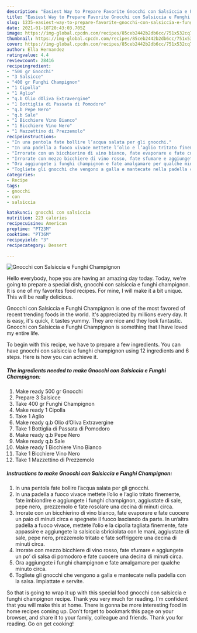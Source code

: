 ```yaml
---
description: "Easiest Way to Prepare Favorite Gnocchi con Salsiccia e Funghi Champignon"
title: "Easiest Way to Prepare Favorite Gnocchi con Salsiccia e Funghi Champignon"
slug: 1235-easiest-way-to-prepare-favorite-gnocchi-con-salsiccia-e-funghi-champignon
date: 2021-01-18T20:43:03.705Z
image: https://img-global.cpcdn.com/recipes/85ceb2442b2db6cc/751x532cq70/gnocchi-con-salsiccia-e-funghi-champignon-recipe-main-photo.jpg
thumbnail: https://img-global.cpcdn.com/recipes/85ceb2442b2db6cc/751x532cq70/gnocchi-con-salsiccia-e-funghi-champignon-recipe-main-photo.jpg
cover: https://img-global.cpcdn.com/recipes/85ceb2442b2db6cc/751x532cq70/gnocchi-con-salsiccia-e-funghi-champignon-recipe-main-photo.jpg
author: Ella Hernandez
ratingvalue: 4.4
reviewcount: 28416
recipeingredient:
- "500 gr Gnocchi"
- "3 Salsicce"
- "400 gr Funghi Champignon"
- "1 Cipolla"
- "1 Aglio"
- "q.b Olio dOliva Extravergine"
- "1 Bottiglia di Passata di Pomodoro"
- "q.b Pepe Nero"
- "q.b Sale"
- "1 Bicchiere Vino Bianco"
- "1 Bicchiere Vino Nero"
- "1 Mazzettino di Prezzemolo"
recipeinstructions:
- "In una pentola fate bollire l’acqua salata per gli gnocchi."
- "In una padella a fuoco vivace mettete l’olio e l’aglio tritato finemente, fate imbiondire e aggiungete i funghi champignon, aggiustate di sale, pepe nero,  prezzemolo e fate rosolare una decina di minuti circa."
- "Irrorate con un bicchierino di vino bianco, fate evaporare e fate cuocere un paio di minuti circa e spegnete il fuoco lasciando da parte. In un’altra padella a fuoco vivace, mettete l’olio e la cipolla tagliata finemente, fate appassire e aggiungete la salsiccia sbriciolata con le mani, aggiustate di sale, pepe nero, prezzemolo tritato e fate soffriggere una decina di minuti circa."
- "Irrorate con mezzo bicchiere di vino rosso, fate sfumare e aggiungete un po’ di salsa di pomodoro e fate cuocere una decina di minuti circa."
- "Ora aggiungete i funghi champignon e fate amalgamare per qualche minuto circa."
- "Togliete gli gnocchi che vengono a galla e mantecate nella padella con la salsa. Impiattate e servite."
categories:
- Recipe
tags:
- gnocchi
- con
- salsiccia

katakunci: gnocchi con salsiccia 
nutrition: 223 calories
recipecuisine: American
preptime: "PT23M"
cooktime: "PT36M"
recipeyield: "3"
recipecategory: Dessert

---
```



![Gnocchi con Salsiccia e Funghi Champignon](https://img-global.cpcdn.com/recipes/85ceb2442b2db6cc/751x532cq70/gnocchi-con-salsiccia-e-funghi-champignon-recipe-main-photo.jpg)

Hello everybody, hope you are having an amazing day today. Today, we're going to prepare a special dish, gnocchi con salsiccia e funghi champignon. It is one of my favorites food recipes. For mine, I will make it a bit unique. This will be really delicious.

Gnocchi con Salsiccia e Funghi Champignon is one of the most favored of recent trending foods in the world. It's appreciated by millions every day. It is easy, it's quick, it tastes yummy. They are nice and they look fantastic. Gnocchi con Salsiccia e Funghi Champignon is something that I have loved my entire life.




To begin with this recipe, we have to prepare a few ingredients. You can have gnocchi con salsiccia e funghi champignon using 12 ingredients and 6 steps. Here is how you can achieve it.

<!--inarticleads1-->

##### The ingredients needed to make Gnocchi con Salsiccia e Funghi Champignon:

1. Make ready 500 gr Gnocchi
1. Prepare 3 Salsicce
1. Take 400 gr Funghi Champignon
1. Make ready 1 Cipolla
1. Take 1 Aglio
1. Make ready q.b Olio d’Oliva Extravergine
1. Take 1 Bottiglia di Passata di Pomodoro
1. Make ready q.b Pepe Nero
1. Make ready q.b Sale
1. Make ready 1 Bicchiere Vino Bianco
1. Take 1 Bicchiere Vino Nero
1. Take 1 Mazzettino di Prezzemolo




<!--inarticleads2-->

##### Instructions to make Gnocchi con Salsiccia e Funghi Champignon:

1. In una pentola fate bollire l’acqua salata per gli gnocchi.
1. In una padella a fuoco vivace mettete l’olio e l’aglio tritato finemente, fate imbiondire e aggiungete i funghi champignon, aggiustate di sale, pepe nero,  prezzemolo e fate rosolare una decina di minuti circa.
1. Irrorate con un bicchierino di vino bianco, fate evaporare e fate cuocere un paio di minuti circa e spegnete il fuoco lasciando da parte. In un’altra padella a fuoco vivace, mettete l’olio e la cipolla tagliata finemente, fate appassire e aggiungete la salsiccia sbriciolata con le mani, aggiustate di sale, pepe nero, prezzemolo tritato e fate soffriggere una decina di minuti circa.
1. Irrorate con mezzo bicchiere di vino rosso, fate sfumare e aggiungete un po’ di salsa di pomodoro e fate cuocere una decina di minuti circa.
1. Ora aggiungete i funghi champignon e fate amalgamare per qualche minuto circa.
1. Togliete gli gnocchi che vengono a galla e mantecate nella padella con la salsa. Impiattate e servite.




So that is going to wrap it up with this special food gnocchi con salsiccia e funghi champignon recipe. Thank you very much for reading. I'm confident that you will make this at home. There is gonna be more interesting food in home recipes coming up. Don't forget to bookmark this page on your browser, and share it to your family, colleague and friends. Thank you for reading. Go on get cooking!
